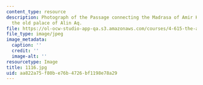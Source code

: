 ```yaml
---
content_type: resource
description: Photograph of the Passage connecting the Madrasa of Amir Khayerbak to
  the old palace of Alin Aq.
file: https://ol-ocw-studio-app-qa.s3.amazonaws.com/courses/4-615-the-architecture-of-cairo-spring-2002/aa822a75f80be76b4726bf1198e78a29_1116.jpg
file_type: image/jpeg
image_metadata:
  caption: ''
  credit: ''
  image-alt: ''
resourcetype: Image
title: 1116.jpg
uid: aa822a75-f80b-e76b-4726-bf1198e78a29
---
```

